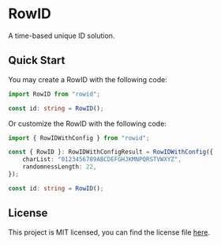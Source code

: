 # RowID

A time-based unique ID solution.

## Quick Start

You may create a RowID with the following code:

```typescript
import RowID from "rowid";

const id: string = RowID();
```

Or customize the RowID with the following code:

```typescript
import { RowIDWithConfig } from "rowid";

const { RowID }: RowIDWithConfigResult = RowIDWithConfig({
    charList: "0123456789ABCDEFGHJKMNPQRSTVWXYZ",
    randomnessLength: 22,
});

const id: string = RowID();
```

## License

This project is MIT licensed, you can find the license file [here](./LICENSE).
